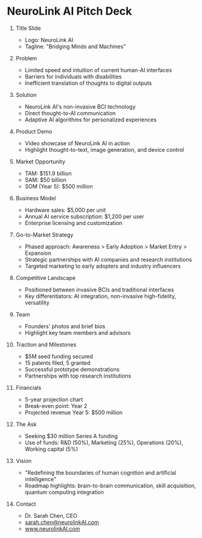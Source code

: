 # NeuroLink AI Pitch Deck

1. Title Slide
   - Logo: NeuroLink AI
   - Tagline: "Bridging Minds and Machines"

2. Problem
   - Limited speed and intuition of current human-AI interfaces
   - Barriers for individuals with disabilities
   - Inefficient translation of thoughts to digital outputs

3. Solution
   - NeuroLink AI's non-invasive BCI technology
   - Direct thought-to-AI communication
   - Adaptive AI algorithms for personalized experiences

4. Product Demo
   - Video showcase of NeuroLink AI in action
   - Highlight thought-to-text, image generation, and device control

5. Market Opportunity
   - TAM: $151.9 billion
   - SAM: $50 billion
   - SOM (Year 5): $500 million

6. Business Model
   - Hardware sales: $5,000 per unit
   - Annual AI service subscription: $1,200 per user
   - Enterprise licensing and customization

7. Go-to-Market Strategy
   - Phased approach: Awareness > Early Adoption > Market Entry > Expansion
   - Strategic partnerships with AI companies and research institutions
   - Targeted marketing to early adopters and industry influencers

8. Competitive Landscape
   - Positioned between invasive BCIs and traditional interfaces
   - Key differentiators: AI integration, non-invasive high-fidelity, versatility

9. Team
   - Founders' photos and brief bios
   - Highlight key team members and advisors

10. Traction and Milestones
    - $5M seed funding secured
    - 15 patents filed, 5 granted
    - Successful prototype demonstrations
    - Partnerships with top research institutions

11. Financials
    - 5-year projection chart
    - Break-even point: Year 2
    - Projected revenue Year 5: $500 million

12. The Ask
    - Seeking $30 million Series A funding
    - Use of funds: R&D (50%), Marketing (25%), Operations (20%), Working capital (5%)

13. Vision
    - "Redefining the boundaries of human cognition and artificial intelligence"
    - Roadmap highlights: brain-to-brain communication, skill acquisition, quantum computing integration

14. Contact
    - Dr. Sarah Chen, CEO
    - sarah.chen@neurolinkAI.com
    - www.neurolinkAI.com

